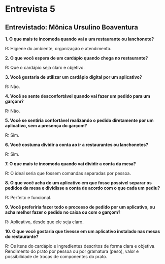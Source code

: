 # Entrevista 5

## Entrevistado: Mônica Ursulino Boaventura

**1. O que mais te incomoda quando vai a um restaurante ou lanchonete?**

R: Higiene do ambiente, organização e atendimento.

**2. O que você espera de um cardápio quando chega no restaurante?**

R: Que o cardápio seja claro e objetivo.

**3. Você gostaria de utilizar um cardápio digital por um aplicativo?**

R: Não.

**4. Você se sente desconfortável quando vai fazer um pedido para um garçom?**

R: Não.

**5. Você se sentiria confortável realizando o pedido diretamente por um aplicativo, sem a presença do garçom?**

R: Sim.

**6. Você costuma dividir a conta ao ir a restaurantes ou lanchonetes?**

R: Sim.

**7. O que mais te incomoda quando vai dividir a conta da mesa?**

R: O ideal seria que fossem comandas separadas por pessoa.

**8. O que você acha de um aplicativo em que fosse possível separar os pedidos da mesa e dividisse a conta de acordo com o que cada um pediu?**

R: Perfeito e funcional.

**9. Você preferiria fazer todo o processo de pedido por um aplicativo, ou acha melhor fazer o pedido no caixa ou com o garçom?**

R: Aplicativo, desde que ele seja claro.

**10. O que você gostaria que tivesse em um aplicativo instalado nas mesas do restaurante?**

R: Os itens do cardápio e ingredientes descritos de forma clara e objetiva. Rendimento do prato por pessoa ou por gramatura (peso), valor e possibilidade de trocas de componentes do prato.
